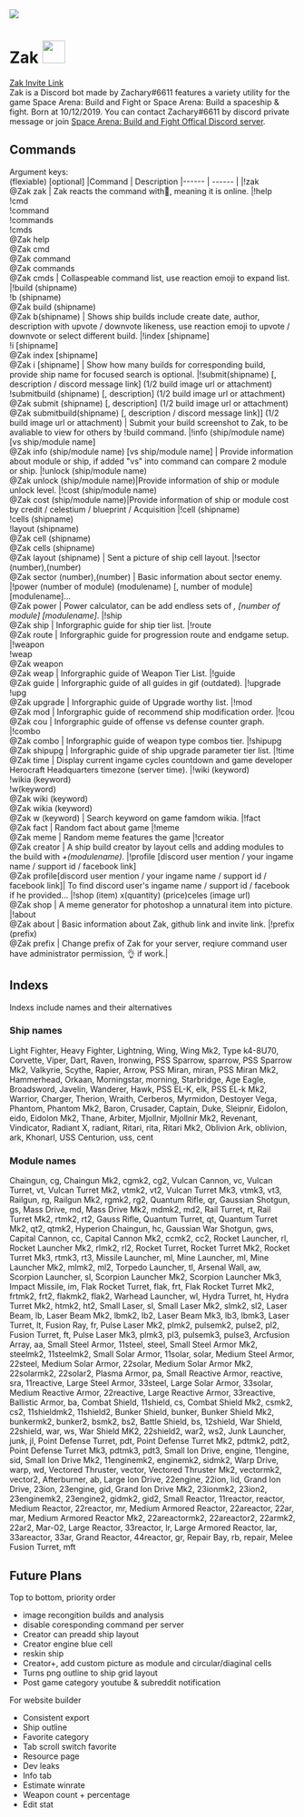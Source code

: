 <img src="https://cdn.discordapp.com/attachments/424034780200566785/726848149313945680/thump.png"  />

# Zak <img src="https://cdn.discordapp.com/attachments/424034780200566785/723214083007971449/zak.png" width="40" height="40" />
<a href="https://discord.com/oauth2/authorize?client_id=563319785811869698&scope=bot&permissions=314432">Zak Invite Link</a><br/>
Zak is a Discord bot made by Zachary#6611 features a variety utility for the game Space Arena: Build and Fight or Space Arena: Build a spaceship & fight. Born at 10/12/2019. You can contact Zachary#6611 by discord private message or join <a href="http://discord.gg/spacearena">Space Arena: Build and Fight Offical Discord server</a>.
## Commands
Argument keys:<br />
(flexiable) [optional]
|Command | Description
|------ | ------ |
|!zak <br />@Zak zak | Zak reacts the command with<span>👋, meaning it is online.</span>
|!help <br />!cmd<br />!command<br />!commands<br />!cmds<br />@Zak help<br />@Zak cmd<br />@Zak command<br />@Zak commands<br />@Zak cmds | Collaspeable command list, use reaction emoji to expand list.
|!build (shipname)<br />!b (shipname)<br />@Zak build (shipname)<br />@Zak b(shipname) | Shows ship builds include create date, author, description with upvote / downvote likeness, use reaction emoji to upvote / downvote or select different build.
|!index [shipname]<br />!i [shipname]<br />@Zak index [shipname]<br />@Zak i [shipname] | Show how many builds for corresponding build, provide ship name for focused search is optional.
|!submit(shipname) [, description / discord message link] (1/2 build image url or attachment)<br />!submitbuild (shipname) [, description] (1/2 build image url or attachment)<br />@Zak submit (shipname) [, description] (1/2 build image url or attachment)<br />@Zak submitbuild(shipname) [, description / discord message link]] (1/2 build image url or attachment) | Submit your build screenshot to Zak, to be avaliable to view for others by !build command.
|!info (ship/module name) [vs ship/module name]<br />@Zak info (ship/module name) [vs ship/module name] | Provide information about module or ship, if added "vs" into command can compare 2 module or ship.
|!unlock (ship/module name)<br />@Zak unlock (ship/module name)|Provide information of ship or module unlock level.
|!cost (ship/module name)<br />@Zak cost (ship/module name)|Provide information of ship or module cost by credit / celestium / blueprint / Acquisition
|!cell (shipname)<br />!cells (shipname)<br />!layout (shipname)<br />@Zak cell (shipname)<br />@Zak cells (shipname)<br />@Zak layout (shipname) | Sent a picture of ship cell layout.
|!sector (number),(number)<br />@Zak sector (number),(number) | Basic information about sector enemy.
|!power (number of module) (modulename) [, number of module] [modulename]...<br />@Zak power | Power calculator, can be add endless sets of *, [number of module] [modulename]*.
|!ship <br />@Zak ship | Inforgraphic guide for ship tier list.
|!route<br/>@Zak route | Inforgraphic guide for progression route and endgame setup.
|!weapon <br />!weap <br />@Zak weapon <br />@Zak weap | Inforgraphic guide of Weapon Tier List.
|!guide <br />@Zak guide | Inforgraphic guide of all guides in gif (outdated).
|!upgrade <br />!upg <br />@Zak upgrade | Inforgraphic guide of Upgrade worthy list.
|!mod <br />@Zak mod | Inforgraphic guide of recommend ship modification order.
|!cou <br />@Zak cou | Inforgraphic guide of offense vs defense counter graph.
|!combo <br />@Zak combo | Inforgraphic guide of weapon type combos tier.
|!shipupg <br />@Zak shipupg | Inforgraphic guide of ship upgrade parameter tier list.
|!time <br />@Zak time | Display current ingame cycles countdown and game developer Herocraft Headquarters timezone (server time).
|!wiki (keyword)<br />!wikia (keyword)<br />!w(keyword)<br />@Zak wiki (keyword)<br />@Zak wikia (keyword) <br />@Zak w (keyword) | Search keyword on game famdom wikia.
|!fact <br />@Zak fact | Random fact about game
|!meme <br />@Zak meme | Random meme features the game
|!creator <br />@Zak creator | A ship build creator by layout cells and adding modules to the build with *+(modulename)*.
|!profile [discord user mention / your ingame name / support id / facebook link]<br />@Zak profile[discord user mention / your ingame name / support id / facebook link]| To find discord user's ingame name / support id / facebook if he provided...
|!shop (item) x(quantity) (price)celes (image url)<br />@Zak shop | A meme generator for photoshop a unnatural item into picture.
|!about <br />@Zak about | Basic information about Zak, github link and invite link.
|!prefix (prefix)<br />@Zak prefix | Change prefix of Zak for your server, reqiure command user have administrator permission, 👌 if work.|

## Indexs
Indexs include names and their alternatives
### Ship names
Light Fighter, Heavy Fighter, Lightning, Wing, Wing Mk2, Type k4-8U70, Corvette, Viper, Dart, Raven, Ironwing, PSS Sparrow, sparrow, PSS Sparrow Mk2, Valkyrie, Scythe, Rapier, Arrow, PSS Miran, miran, PSS Miran Mk2, Hammerhead, Orkaan, Morningstar, morning, Starbridge, Age Eagle, Broadsword, Javelin, Wanderer, Hawk, PSS EL-K, elk, PSS EL-k Mk2, Warrior, Charger, Therion, Wraith, Cerberos, Myrmidon, Destoyer Vega, Phantom, Phantom Mk2, Baron, Crusader, Captain, Duke, Sleipnir, Eidolon, eido, Eidolon Mk2, Thane, Arbiter, Mjollnir, Mjollnir Mk2, Revenant, Vindicator, Radiant X, radiant, Ritari, rita, Ritari Mk2, Oblivion Ark, oblivion, ark, Khonarl, USS Centurion, uss, cent
### Module names
Chaingun, cg, Chaingun Mk2, cgmk2, cg2, Vulcan Cannon, vc, Vulcan Turret, vt, Vulcan Turret Mk2, vtmk2, vt2, Vulcan Turret Mk3, vtmk3, vt3, Railgun, rg, Railgun Mk2, rgmk2, rg2, Quantum Rifle, qr, Gaussian Shotgun, gs, Mass Drive, md, Mass Drive Mk2, mdmk2, md2, Rail Turret, rt, Rail Turret Mk2, rtmk2, rt2, Gauss Rifle, Quantum Turret, qt, Quantum Turret Mk2, qt2, qtmk2, Hyperion Chaingun, hc, Gaussian War Shotgun, gws, Capital Cannon, cc, Capital Cannon Mk2, ccmk2, cc2, Rocket Launcher, rl, Rocket Launcher Mk2, rlmk2, rl2, Rocket Turret, Rocket Turret Mk2, Rocket Turret Mk3, rtmk3, rt3, Missile Launcher, ml, Mine Launcher, ml, Mine Launcher Mk2, mlmk2, ml2, Torpedo Launcher, tl, Arsenal Wall, aw, Scorpion Launcher, sl, Scorpion Launcher Mk2, Scorpion Launcher Mk3, Impact Missile, im, Flak Rocket Turret, flak, frt, Flak Rocket Turret Mk2, frtmk2, frt2, flakmk2, flak2, Warhead Launcher, wl, Hydra Turret, ht, Hydra Turret Mk2, htmk2, ht2, Small Laser, sl, Small Laser Mk2, slmk2, sl2, Laser Beam, lb, Laser Beam Mk2, lbmk2, lb2, Laser Beam Mk3, lb3, lbmk3, Laser Turret, lt, Fusion Ray, fr, Pulse Laser Mk2, plmk2, pulsemk2, pulse2, pl2, Fusion Turret, ft, Pulse Laser Mk3, plmk3, pl3, pulsemk3, pulse3, Arcfusion Array, aa, Small Steel Armor, 11steel, steel, Small Steel Armor Mk2, steelmk2, 11steelmk2, Small Solar Armor, 11solar, solar, Medium Steel Armor, 22steel, Medium Solar Armor, 22solar, Medium Solar Armor Mk2, 22solarmk2, 22solar2, Plasma Armor, pa, Small Reactive Armor, reactive, sra, 11reactive, Large Steel Armor, 33steel, Large Solar Armor, 33solar, Medium Reactive Armor, 22reactive, Large Reactive Armor, 33reactive, Ballistic Armor, ba, Combat Shield, 11shield, cs, Combat Shield Mk2, csmk2, cs2, 11shieldmk2, 11shield2, Bunker Shield, bunker, Bunker Shield Mk2, bunkermk2, bunker2, bsmk2, bs2, Battle Shield, bs, 12shield, War Shield, 22shield, war, ws, War Shield MK2, 22shield2, war2, ws2, Junk Launcher, junk, jl, Point Defense Turret, pdt, Point Defense Turret Mk2, pdtmk2, pdt2, Point Defense Turret Mk3, pdtmk3, pdt3, Small Ion Drive, engine, 11engine, sid, Small Ion Drive Mk2, 11enginemk2, enginemk2, sidmk2, Warp Drive, warp, wd, Vectored Thruster, vector, Vectored Thruster Mk2, vectormk2, vector2, Afterburner, ab, Large Ion Drive, 22engine, 22ion, lid, Grand Ion Drive, 23ion, 23engine, gid, Grand Ion Drive Mk2, 23ionmk2, 23ion2, 23enginemk2, 23engine2, gidmk2, gid2, Small Reactor, 11reactor, reactor, Medium Reactor, 22reactor, mr, Medium Armored Reactor, 22areactor, 22ar, mar, Medium Armored Reactor Mk2, 22areactormk2, 22areactor2, 22armk2, 22ar2, Mar-02, Large Reactor, 33reactor, lr, Large Armored Reactor, lar, 33areactor, 33ar, Grand Reactor, 44reactor, gr, Repair Bay, rb, repair, Melee Fusion Turret, mft

## Future Plans
Top to bottom, priority order
 - image recongition builds and analysis
 - disable coresponding command per server
 - Creator can preadd ship layout
 - Creator engine blue cell
 - reskin ship
 - Creator+, add custom picture as module and circular/diaginal cells
 - Turns png outline to ship grid layout
- Post game category youtube & subreddit notification

For website builder
- Consistent export
- Ship outline
- Favorite category
- Tab scroll switch favorite
- Resource page
- Dev leaks
- Info tab
- Estimate winrate
- Weapon count + percentage
- Edit stat
